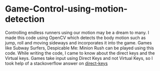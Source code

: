 # Game-Control-using-motion-detection
Controlling endless runners using our motion may be a dream to many. I made this code using OpenCV which detects the body motion such as jump, roll and moving sideways and incorporates it into
the game. Games like Subway Surfers, Despicable Me: Minion Rush can be played using this code. While writing the code, I came to know about the direct keys and the Virtual keys.
Games take input using Direct Keys and not Virtual Keys, so I took help of a stackoverflow answer on [direct-keys](https://stackoverflow.com/questions/14489013/simulate-python-keypresses-for-controlling-a-game)

